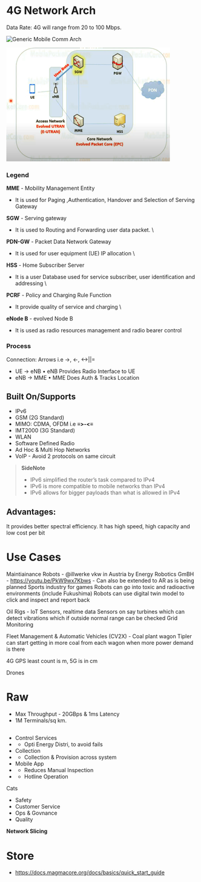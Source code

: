 # 4G Network Arch

<style>
    img{
        max-height: 300px;
        max-width: 768px;
    }
</style>

Data Rate: 4G will range from 20 to 100 Mbps.

<img src="https://i.imgur.com/vwwByXH.jpg" alt="Generic Mobile Comm Arch"/>

![Connection Sturcture](/assets/w1/001.png)

### Legend
**MME** - Mobility Management Entity
- It is used for Paging ,Authentication, Handover and Selection of Serving Gateway

**SGW** - Serving gateway
- It is used to Routing and Forwarding user data packet. \

**PDN-GW** - Packet Data Network Gateway
- It is used for user equipment (UE) IP allocation \

**HSS** - Home Subscriber Server
- It is a user Database used for service subscriber, user identification and addressing \

**PCRF** - Policy and Charging Rule Function
- It provide quality of service and charging \

**eNode B** - evolved Node B
- It is used as radio resources management and radio bearer control

### Process
Connection: Arrows i.e ->, <-, <->||=
-  UE -> eNB • eNB Provides Radio Interface to UE
- eNB -> MME • MME Does Auth & Tracks Location

## Built On/Supports
- IPv6
- GSM (2G Standard)
- MIMO: CDMA, OFDM i.e **≡>-<≡**
- IMT2000 (3G Standard)
- WLAN
- Software Defined Radio
- Ad Hoc & Multi Hop Networks
- VoIP - Avoid 2 protocols on same circuit


> **SideNote**
> - IPv6 simplified the router’s task compared to IPv4
> - IPv6 is more compatible to mobile networks than IPv4
> - IPv6 allows for bigger payloads than what is allowed in IPv4


## Advantages:
It provides better spectral efficiency.
It has high speed, high capacity and low cost per bit



# Use Cases
Maintiainance Robots - @illwerke vkw in Austria by Energy Robotics GmBH - https://youtu.be/PkW9wx7Kbws - Can also be extended to AR as is being planned Sports industry for games
 Robots can go into toxic and radioactive environments (include Fukushima)
 Robots can use digital twin model to click and inspect and report back

Oil Rigs - IoT Sensors, realtime data
Sensors on say turbines which can detect vibrations which if outside normal range can be checked
Grid Monitoring

Fleet Management & Automatic Vehicles (CV2X) - Coal plant wagon Tipler can start getting in more coal from each wagon when more power demand is there

4G GPS least count is m, 5G is in cm

Drones

# Raw
- Max Throughput - 20GBps & 1ms Latency
- 1M Terminals/sq km.

##
- Control Services
- - Opti Energy Distri, to avoid fails
- Collection
- - Collection & Provision across system
- Mobile App
- - Reduces Manual Inspection
- - Hotline Operation

Cats
- Safety
- Customer Service
- Ops & Govnance
- Quality

**Network Slicing**


# Store
- https://docs.magmacore.org/docs/basics/quick_start_guide